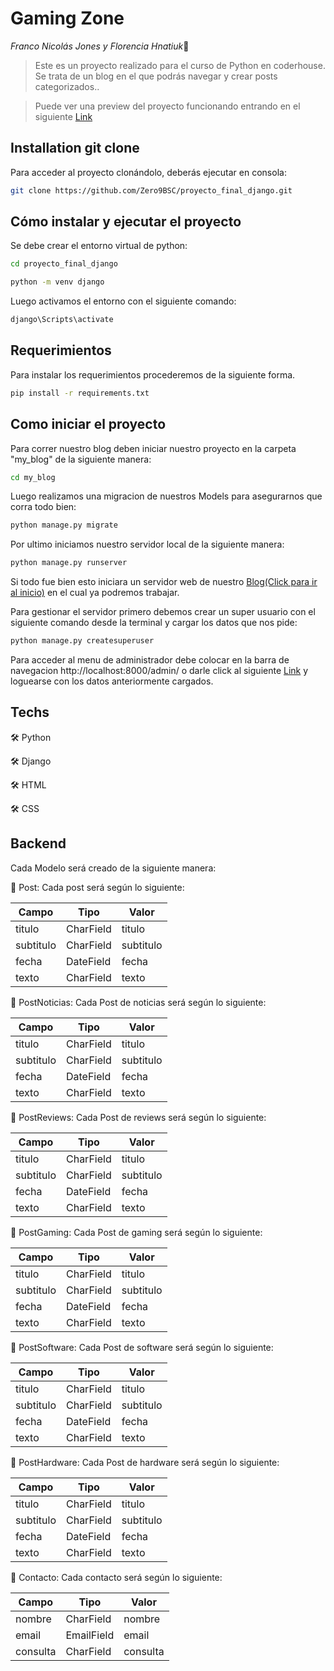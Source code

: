 # Gaming Zone

*Franco Nicolás Jones y Florencia Hnatiuk*👋

> Este es un proyecto realizado para el curso de Python en coderhouse. Se trata de un blog en el que podrás navegar y crear posts categorizados..

> Puede ver una preview del proyecto funcionando entrando en el siguiente [Link](https://drive.google.com/file/d/1UQogxk6BA6FiGMrn9pE7OHwpk2uwgWmD/view?usp=drivesdk)
## Installation git clone

Para acceder al proyecto clonándolo, deberás ejecutar en consola: 
```sh
git clone https://github.com/Zero9BSC/proyecto_final_django.git
```
## Cómo instalar y ejecutar el proyecto
Se debe crear el entorno virtual de python:

```cmd
cd proyecto_final_django

python -m venv django
```
Luego activamos el entorno con el siguiente comando:
```cmd
django\Scripts\activate
```

## Requerimientos
Para instalar los requerimientos procederemos de la siguiente forma.
```cmd
pip install -r requirements.txt
```


## Como iniciar el proyecto
Para correr nuestro blog deben iniciar nuestro proyecto en la carpeta "my_blog" de la siguiente manera:
```cmd
cd my_blog
```
Luego realizamos una migracion de nuestros Models para asegurarnos que corra todo bien:
```cmd
python manage.py migrate  
```

Por ultimo iniciamos nuestro servidor local de la siguiente manera:
```cmd
python manage.py runserver
```

Si todo fue bien esto iniciara un servidor web de nuestro [Blog(Click para ir al inicio)](http://localhost:8000) en el cual ya podremos trabajar.

Para gestionar el servidor primero debemos crear un super usuario con el siguiente comando desde la terminal y cargar los datos que nos pide:
```cmd
python manage.py createsuperuser
```

Para acceder al menu de administrador debe colocar en la barra de navegacion http://localhost:8000/admin/ o darle click al siguiente [Link](http://localhost:8000/admin/) y loguearse con los datos anteriormente cargados.


## Techs

🛠️ Python

🛠️ Django

🛠️ HTML

🛠️ CSS


## Backend

Cada Modelo será creado de la siguiente manera: 

🌱 Post: Cada post será según lo siguiente:

|    Campo      |   Tipo        |   Valor       |
| ------------- | ------------- | ------------- |
|    titulo     |   CharField   |   titulo      |
|   subtitulo   |   CharField   |   subtitulo   |
|      fecha    |   DateField   |    fecha      |
|   texto       |   CharField   |   texto       |

🌱 PostNoticias: Cada Post de noticias será según lo siguiente:

|    Campo      |   Tipo        |   Valor       |
| ------------- | ------------- | ------------- |
|    titulo     |   CharField   |   titulo      |
|   subtitulo   |   CharField   |   subtitulo   |
|      fecha    |   DateField   |    fecha      |
|   texto       |   CharField   |   texto       |


🌱 PostReviews: Cada Post de reviews será según lo siguiente:

|    Campo      |   Tipo        |   Valor       |
| ------------- | ------------- | ------------- |
|    titulo     |   CharField   |   titulo      |
|   subtitulo   |   CharField   |   subtitulo   |
|      fecha    |   DateField   |    fecha      |
|   texto       |   CharField   |   texto       |


🌱 PostGaming: Cada Post de gaming será según lo siguiente:

|    Campo      |   Tipo        |   Valor       |
| ------------- | ------------- | ------------- |
|    titulo     |   CharField   |   titulo      |
|   subtitulo   |   CharField   |   subtitulo   |
|      fecha    |   DateField   |    fecha      |
|   texto       |   CharField   |   texto       |

🌱 PostSoftware: Cada Post de software será según lo siguiente:

|    Campo      |   Tipo        |   Valor       |
| ------------- | ------------- | ------------- |
|    titulo     |   CharField   |   titulo      |
|   subtitulo   |   CharField   |   subtitulo   |
|      fecha    |   DateField   |    fecha      |
|   texto       |   CharField   |   texto       |


🌱 PostHardware: Cada Post de hardware será según lo siguiente:

|    Campo      |   Tipo        |   Valor       |
| ------------- | ------------- | ------------- |
|    titulo     |   CharField   |   titulo      |
|   subtitulo   |   CharField   |   subtitulo   |
|      fecha    |   DateField   |    fecha      |
|   texto       |   CharField   |   texto       |


🌱 Contacto: Cada contacto será según lo siguiente:

|    Campo      |   Tipo        |   Valor       |
| ------------- | ------------- | ------------- |
|    nombre     |   CharField   |   nombre      |
|   email       |   EmailField  |   email       |
|   consulta    |   CharField   |    consulta   |
